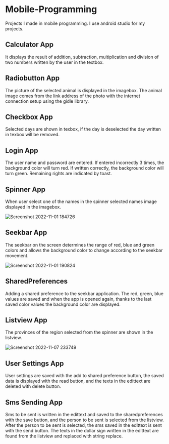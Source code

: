 # Mobile-Programming
Projects I made in mobile programming. I use android studio for my projects.

## Calculator App
It displays the result of addition, subtraction, multiplication and division of two numbers written by the user in the textbox.

## Radiobutton App
The picture of the selected animal is displayed in the imagebox. The animal image comes from the link address of the photo with the internet connection setup using the gidle library.

## Checkbox App
Selected days are shown in texbox, if the day is deselected the day written in texbox will be removed.

## Login App
The user name and password are entered. If entered incorrectly 3 times, the background color will turn red. If written correctly, the background color will turn green. Remaining rights are indicated by toast.

## Spinner App
When user select one of the names in the spinner selected names image displayed in the imagebox.

![Screenshot 2022-11-01 184726](https://user-images.githubusercontent.com/102357822/199558936-983aa1d3-ec55-4e78-837c-32964e512e65.png)


## Seekbar App
The seekbar on the screen determines the range of red, blue and green colors and allows the background color to change according to the seekbar movement.

![Screenshot 2022-11-01 190824](https://user-images.githubusercontent.com/102357822/199559020-5dfec4fb-20cb-4fd0-8068-39f8fa7a2335.png)


## SharedPreferences
Adding a shared preference to the seekbar application. The red, green, blue values are saved and when the app is opened again, thanks to the last saved color values the background color are displayed.


## Listview App
The provinces of the region selected from the spinner are shown in the listview.

![Screenshot 2022-11-07 233749](https://user-images.githubusercontent.com/102357822/200410486-7b03b3a5-04aa-485b-b364-40f1775fdf80.png)


## User Settings App
User settings are saved with the add to shared preference button, the saved data is displayed with the read button, and the texts in the edittext are deleted with delete button.


## Sms Sending App
Sms to be sent is written in the edittext and saved to the sharedpreferences with the save button, and the person to be sent is selected from the listview. After the person to be sent is selected, the sms saved in the edittext is sent with the send button. The texts in the dollar sign written in the edittext are found from the listview and replaced with string replace.

